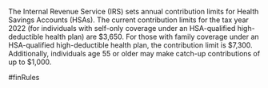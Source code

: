 The Internal Revenue Service (IRS) sets annual contribution limits for Health Savings Accounts (HSAs). The current contribution limits for the tax year 2022 (for individuals with self-only coverage under an HSA-qualified high-deductible health plan) are $3,650. For those with family coverage under an HSA-qualified high-deductible health plan, the contribution limit is $7,300. Additionally, individuals age 55 or older may make catch-up contributions of up to $1,000.


#finRules